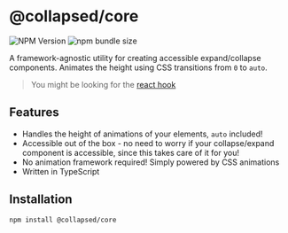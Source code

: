# @collapsed/core

![NPM Version](https://img.shields.io/npm/v/%40collapsed%2Fcore)
![npm bundle size](https://img.shields.io/bundlephobia/minzip/%40collapsed%2Fcore)

A framework-agnostic utility for creating accessible expand/collapse components. Animates the height using CSS transitions from `0` to `auto`.

> You might be looking for the [react hook](../react)

## Features

- Handles the height of animations of your elements, `auto` included!
- Accessible out of the box - no need to worry if your collapse/expand component is accessible, since this takes care of it for you!
- No animation framework required! Simply powered by CSS animations
- Written in TypeScript

## Installation

```bash
npm install @collapsed/core
```
